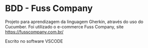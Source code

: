 # BDD - Fuss Company

Projeto para aprendizagem da linguagem Gherkin, através do uso do Cucumber.
Foi utilizado o e-commerce Fuss Company, site https://fusscompany.com.br/

Escrito no software VSCODE
